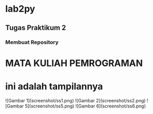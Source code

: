 # lab2py
## Tugas Praktikum 2 

### Membuat Repository
<h1>MATA KULIAH PEMROGRAMAN </h1>
<h1>ini adalah tampilannya</h1>
![Gambar 1](screenshot/ss1.png)
![Gambar 2](screenshot/ss2.png)
![Gambar 5](screenshot/ss5.png)
![Gambar 6](screenshot/ss6.png)

